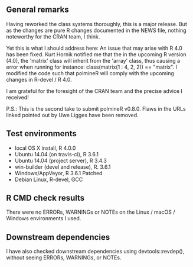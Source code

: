 ## General remarks

Having reworked the class systems thoroughly, this is a major release. But as the changes are pure R changes documented in the NEWS file, nothing noteworthy for the CRAN team, I think.

Yet this is what I should address here: An issue that may arise with R 4.0 has been fixed. Kurt Hornik notified me that the in the upcoming R version (4.0), the 'matrix' class will inherit from the 'array' class, thus causing a error when running for instance: class(matrix(1 : 4, 2, 2)) == "matrix". I modified the code such that polmineR will comply with the upcoming changes in R-devel / R 4.0. 

I am grateful for the foresight of the CRAN team and the precise advice I received!

P.S.: This is the second take to submit polmineR v0.8.0. Flaws in the URLs linked
pointed out by Uwe Ligges have been removed.

## Test environments

* local OS X install, R 4.0.0
* Ubuntu 14.04 (on travis-ci), R 3.6.1
* Ubuntu 14.04 (project server), R 3.4.3
* win-builder (devel and release), R. 3.6.1
* Windows/AppVeyor, R 3.6.1 Patched
* Debian Linux, R-devel, GCC


## R CMD check results

There were no ERRORs, WARNINGs or NOTEs on the Linux / macOS / Windows environments I used. 


## Downstream dependencies

I have also checked downstream dependencies using devtools::revdep(),
without seeing ERRORs, WARNINGs, or NOTEs.

